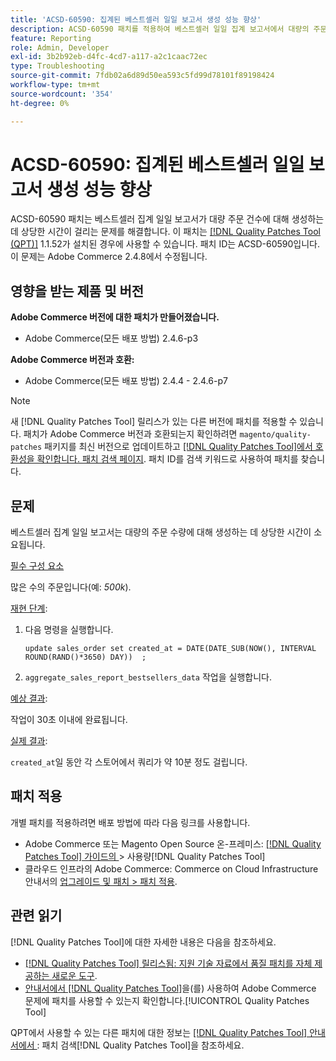 ```yaml
---
title: 'ACSD-60590: 집계된 베스트셀러 일일 보고서 생성 성능 향상'
description: ACSD-60590 패치를 적용하여 베스트셀러 일일 집계 보고서에서 대량의 주문 발주에 대해 생성하는 데 상당한 시간이 소요되는 Adobe Commerce 문제를 해결합니다.
feature: Reporting
role: Admin, Developer
exl-id: 3b2b92eb-d4fc-4cd7-a117-a2c1caac72ec
type: Troubleshooting
source-git-commit: 7fdb02a6d89d50ea593c5fd99d78101f89198424
workflow-type: tm+mt
source-wordcount: '354'
ht-degree: 0%

---
```


# ACSD-60590: 집계된 베스트셀러 일일 보고서 생성 성능 향상

ACSD-60590 패치는 베스트셀러 집계 일일 보고서가 대량 주문 건수에 대해 생성하는 데 상당한 시간이 걸리는 문제를 해결합니다. 이 패치는 [[!DNL Quality Patches Tool (QPT)]](https://experienceleague.adobe.com/docs/commerce-operations/tools/quality-patches-tool/usage.html?lang=ko) 1.1.52가 설치된 경우에 사용할 수 있습니다. 패치 ID는 ACSD-60590입니다. 이 문제는 Adobe Commerce 2.4.8에서 수정됩니다.

## 영향을 받는 제품 및 버전

**Adobe Commerce 버전에 대한 패치가 만들어졌습니다.**

* Adobe Commerce(모든 배포 방법) 2.4.6-p3

**Adobe Commerce 버전과 호환:**

* Adobe Commerce(모든 배포 방법) 2.4.4 - 2.4.6-p7

>[!NOTE]
>
>새 [!DNL Quality Patches Tool] 릴리스가 있는 다른 버전에 패치를 적용할 수 있습니다. 패치가 Adobe Commerce 버전과 호환되는지 확인하려면 `magento/quality-patches` 패키지를 최신 버전으로 업데이트하고 [[!DNL Quality Patches Tool]에서 호환성을 확인합니다. 패치 검색 페이지](https://experienceleague.adobe.com/tools/commerce-quality-patches/index.html?lang=ko). 패치 ID를 검색 키워드로 사용하여 패치를 찾습니다.

## 문제

베스트셀러 집계 일일 보고서는 대량의 주문 수량에 대해 생성하는 데 상당한 시간이 소요됩니다.

<u>필수 구성 요소</u>

많은 수의 주문입니다(예: *500k*).

<u>재현 단계</u>:

1. 다음 명령을 실행합니다.

   `update sales_order set created_at = DATE(DATE_SUB(NOW(), INTERVAL ROUND(RAND()*3650) DAY))  ;`

1. `aggregate_sales_report_bestsellers_data` 작업을 실행합니다.

<u>예상 결과</u>:

작업이 30초 이내에 완료됩니다.

<u>실제 결과</u>:

`created_at`일 동안 각 스토어에서 쿼리가 약 10분 정도 걸립니다.

## 패치 적용

개별 패치를 적용하려면 배포 방법에 따라 다음 링크를 사용합니다.

* Adobe Commerce 또는 Magento Open Source 온-프레미스: [[!DNL Quality Patches Tool]  가이드의 ](/help/tools/quality-patches-tool/usage.md)> 사용량[!DNL Quality Patches Tool]
* 클라우드 인프라의 Adobe Commerce: Commerce on Cloud Infrastructure 안내서의 [업그레이드 및 패치 > 패치 적용](https://experienceleague.adobe.com/docs/commerce-cloud-service/user-guide/develop/upgrade/apply-patches.html?lang=ko).

## 관련 읽기

[!DNL Quality Patches Tool]에 대한 자세한 내용은 다음을 참조하세요.

* [[!DNL Quality Patches Tool] 릴리스됨: 지원 기술 자료에서 품질 패치를 자체 제공하는 새로운 도구](https://experienceleague.adobe.com/ko/docs/commerce-operations/tools/quality-patches-tool/quality-patches-tool-to-self-serve-quality-patches).
* [ 안내서에서  [!DNL Quality Patches Tool]](/help/tools/quality-patches-tool/patches-available-in-qpt/check-patch-for-magento-issue-with-magento-quality-patches.md)을(를) 사용하여 Adobe Commerce 문제에 패치를 사용할 수 있는지 확인합니다.[!UICONTROL Quality Patches Tool]


QPT에서 사용할 수 있는 다른 패치에 대한 정보는 [[!DNL Quality Patches Tool] 안내서에서 ](https://experienceleague.adobe.com/tools/commerce-quality-patches/index.html?lang=ko): 패치 검색[!DNL Quality Patches Tool]을 참조하세요.
